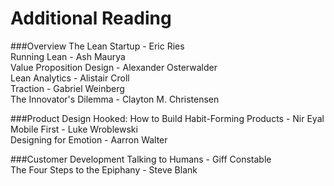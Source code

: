 # Additional Reading

###Overview
The Lean Startup - Eric Ries  
Running Lean - Ash Maurya  
Value Proposition Design - Alexander Osterwalder  
Lean Analytics - Alistair Croll  
Traction - Gabriel Weinberg  
The Innovator's Dilemma - Clayton M. Christensen  

###Product Design
Hooked: How to Build Habit-Forming Products - Nir Eyal  
Mobile First - Luke Wroblewski   
Designing for Emotion - Aarron Walter   

###Customer Development
Talking to Humans - Giff Constable  
The Four Steps to the Epiphany - Steve Blank